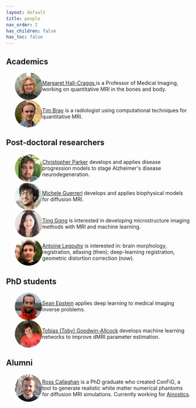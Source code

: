 ```yaml
---
layout: default
title: people
nav_order: 2
has_children: false
has_toc: false
---
```


## Academics

<ul>
     <li style="display: flex; justify-content: flex-start; align-items: center">
      <img src="headshots/MHC.png" alt="@TJPBray" height="75" width="75" style=""/>
      <p> <a href="https://www.ucl.ac.uk/medical-imaging/staff/principal-investigators/professor-margaret-hall-craggs">Margaret Hall-Craggs </a> is a Professor of Medical Imaging, working on quantitative MRI in the bones and body. </p>
   </li>
   
   <li style="display: flex; justify-content: flex-start; align-items: center">
      <img src="headshots/TBCirclePhoto.png" alt="@TJPBray" height="75" width="75" style=""/>
      <p> <a href="https://TJPBray.github.io/">Tim Bray</a> is a radiologist using computational techniques for quantitative MRI. </p>
   </li>
</ul>

## Post-doctoral researchers

<ul>
   <li style="display: flex; justify-content: flex-start; align-items: center">
      <img src="headshots/chris-face.png" alt="@csparker" height="75" width="75" style=""/>
      <p> <a href="https://csparker.github.io/">Christopher Parker</a> develops and applies disease progression models to stage Alzheimer's disease neurodegeneration. </p>
   </li>
   <li style="display: flex; justify-content: flex-start; align-items: center">
      <img src="headshots/michele-face.png" alt="@micGuerr" height="75" width="75" style=""/>
      <p> <a href="https://scholar.google.com/citations?user=F9tsdJMAAAAJ&hl=en&oi=sra/">Michele Guerreri</a> develops and applies biophysical models for diffusion MRI. </p>
   </li>
   <li style="display: flex; justify-content: flex-start; align-items: center">
      <img src="headshots/Ting.png" alt="@Tinggong" height="75" width="75" style=""/>
      <p> <a href="https://tinggong.github.io/">Ting Gong</a> is interested in developing microstructure imaging methods with MRI and machine learning. </p>
   </li>
   <li style="display: flex; justify-content: flex-start; align-items: center">
      <img src="headshots/antoine-face.png" alt="@alegouhy" height="75" width="75" style=""/>
      <p> <a href="https://scholar.google.com/citations?user=iV_JtqIAAAAJ&hl=fr">Antoine Legouhy</a> is interested in: brain morphology, registration, atlasing (then); deep-learning registration, geometric distortion correction (now). </p> </li>
</ul>

## PhD students

<ul>
   <li style="display: flex; justify-content: flex-start; align-items: center">
      <img src="headshots/sean_face.png" alt="@seancepstein" height="75" width="75" style=""/>
      <p> <a href="https://seancepstein.github.io/">Sean Epstein</a> applies deep learning to medical imaging inverse problems. </p>
   </li>
   <li style="display: flex; justify-content: flex-start; align-items: center">
      <img src="headshots/toby-face.png" alt="@TobyUCL" height="75" width="75" style=""/>
      <p> <a href="https://TobyUCL.github.io/">Tobias (Toby) Goodwin-Allcock</a> develops machine learning networks to improve dMRI parameter estimation. </p>
   </li>
</ul>

## Alumni

<ul>
   <li style="display: flex; justify-content: flex-start; align-items: center">
      <img src="headshots/ross_face.png" alt="@rosscallaghan" height="75" width="75" style=""/>
      <p>  <a href="https://rcallagh.github.io/">Ross Callaghan</a> is a PhD graduate who created ConFiG, a tool to generate realistic white matter numerical phantoms for diffusion MRI simulations. Currently working for <a href="https://www.ainostics.com"> Ainostics</a>. </p>
   </li>
</ul>
